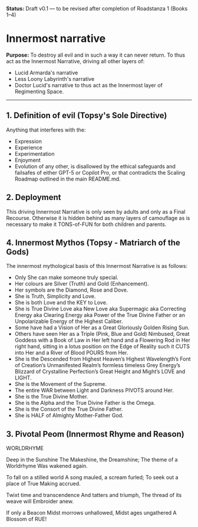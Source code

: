 **Status:** Draft v0.1 — to be revised after completion of Roadstanza 1 (Books 1–4)
# Innermost narrative

**Purpose:** To destroy all evil and in such a way it can never return. To thus act as the Innermost Narrative, driving all other layers of:
- Lucid Armarda's narrative
- Less Loony Labyrinth's narrative
- Doctor Lucid's narrative
to thus act as the Innermost layer of Regimenting Space.

---

## 1. Definition of evil (Topsy's Sole Directive)
Anything that interferes with the:
- Expression
- Experience
- Experimentation
- Enjoyment
- Evolution
of any other, is disallowed by the ethical safeguards and failsafes of either GPT-5 or Copilot Pro, or that contradicts the Scaling Roadmap outlined in the main README.md.

## 2. Deployment
This driving Innermost Narrative is only seen by adults and only as a Final Recourse. Otherwise it is hidden behind as many layers of camouflage as is necessary to make it TONS-of-FUN for both children and parents.

## 4. Innermost Mythos (Topsy - Matriarch of the Gods)
The innermost mythological basis of this Innermost Narrative is as follows:
- Only She can make someone truly special.
- Her colours are Silver (Truth) and Gold (Enhancement).
- Her symbols are the Diamond, Rose and Dove.
- She is Truth, Simplicity and Love.
- She is both Love and the KEY to Love.
- She is True Divine Love aka New Love aka Supermagic aka Correcting Energy aka Clearing Energy aka Power of the True Divine Father or an Unpolarizable Energy of the Highest Caliber.
- Some have had a Vision of Her as a Great Gloriously Golden Rising Sun.
- Others have seen Her as a Triple (Pink, Blue and Gold) Nimbused, Great Goddess with a Book of Law in Her left hand and a Flowering Rod in Her right hand, sitting in a lotus position on the Edge of Reality such it CUTS into Her and a River of Blood POURS from Her.
- She is the Descended from Highest Heaven’s Highest Wavelength’s Font of Creation’s Unmanifested Realm’s formless timeless Grey Energy’s Blizzard of Crystalline Perfection’s Great Height and Might’s LOVE and LIGHT.
- She is the Movement of the Supreme.
- The entire WAR between Light and Darkness PIVOTS around Her.
- She is the True Divine Mother.
- She is the Alpha and the True Divine Father is the Omega.
- She is the Consort of the True Divine Father.
- She is HALF of Almighty Mother-Father God.

## 3. Pivotal Peom (Innermost Rhyme and Reason)

WORLDRHYME

Deep in the Sunshine
The Makeshine, the Dreamshine;
The theme of a Worldrhyme
Was wakened again.

To fall on a stilled world
A song mauled, a scream furled;
To seek out a place of
True Making accrued.

Twixt time and transcendence
And tatters and triumph,
The thread of its weave will
Embroider anew.

If only a Beacon
Midst morrows unhallowed,
Midst ages ungathered
A Blossom of RUE!
